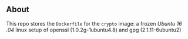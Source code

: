 ## About
This repo stores the `Dockerfile` for the `crypto` image: a frozen *Ubuntu 16
.04* linux setup of openssl (1.0.2g-1ubuntu4.8) and gpg (2.1.11-6ubuntu2)
